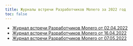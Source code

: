 ```yaml
---
title: Журналы встречи Разработчиков Monero за 2022 год
toc: false
---
```


- [Журнал встречи Разработчиков Monero от 02.04.2022](/logs/monero-dev-logs/2022/2022-04-02/)
- [Журнал встречи Разработчиков Monero от 16.04.2022](/logs/monero-dev-logs/2022/2022-04-16/)
- [Журнал встречи Разработчиков Monero от 07.05.2022](/logs/monero-dev-logs/2022/2022-05-07/)
